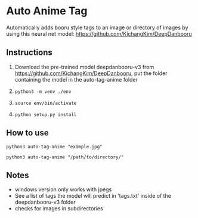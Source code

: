# Auto Anime Tag

Automatically adds booru style tags to an image or directory of images by using this neural net model: https://github.com/KichangKim/DeepDanbooru

## Instructions

1. Download the pre-trained model deepdanbooru-v3 from https://github.com/KichangKim/DeepDanbooru, put the folder 
containing the model in the auto-tag-anime folder

2. `python3 -m venv ./env`

3. `source env/bin/activate`

2. `python setup.py install`

## How to use
`python3 auto-tag-anime "example.jpg"`

`python3 auto-tag-anime "/path/to/directory/"`


## Notes
* windows version only works with jpegs
* See a list of tags the model will predict in 'tags.txt' inside of the deepdanbooru-v3 folder
* checks for images in subdirectories 
